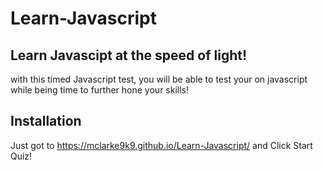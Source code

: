 # Learn-Javascript
 
## Learn Javascipt at the speed of light!
with this timed Javascript test, you will be able to test your on javascript while being time to further hone your skills!

## Installation
Just got to https://mclarke9k9.github.io/Learn-Javascript/ and Click Start Quiz!
